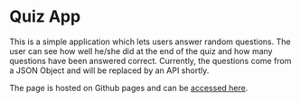 # Quiz App

This is a simple application which lets users answer random questions. The user can see how well he/she did at the end of the quiz and how many questions have been answered correct. Currently, the questions come from a JSON Object and will be replaced by an API shortly.

The page is hosted on Github pages and can be [accessed here](https://sensino-seb.github.io/quiz-app/).
